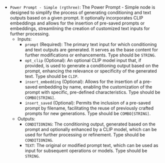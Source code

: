 - `Power Prompt - Simple (rgthree)`: The Power Prompt - Simple node is designed to simplify the process of generating conditioning and text outputs based on a given prompt. It optionally incorporates CLIP embeddings and allows for the insertion of pre-saved prompts or embeddings, streamlining the creation of customized text inputs for further processing.
    - Inputs:
        - `prompt` (Required): The primary text input for which conditioning and text outputs are generated. It serves as the base content for further modifications or enhancements. Type should be `STRING`.
        - `opt_clip` (Optional): An optional CLIP model input that, if provided, is used to generate a conditioning output based on the prompt, enhancing the relevance or specificity of the generated text. Type should be `CLIP`.
        - `insert_embedding` (Optional): Allows for the insertion of a pre-saved embedding by name, enabling the customization of the prompt with specific, pre-defined characteristics. Type should be `COMBO[STRING]`.
        - `insert_saved` (Optional): Permits the inclusion of a pre-saved prompt by filename, facilitating the reuse of previously crafted prompts for new generations. Type should be `COMBO[STRING]`.
    - Outputs:
        - `CONDITIONING`: The conditioning output, generated based on the prompt and optionally enhanced by a CLIP model, which can be used for further processing or refinement. Type should be `CONDITIONING`.
        - `TEXT`: The original or modified prompt text, which can be used as input for subsequent operations or models. Type should be `STRING`.
